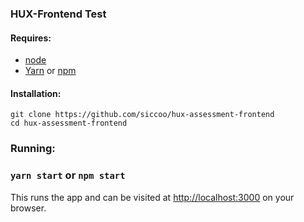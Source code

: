 ### HUX-Frontend Test

#### Requires:

- [node](https://nodejs.org/en/download/)
- [Yarn](https://github.com/yarnpkg/yarn.) or [npm](https://github.com/npm/cli/)

#### Installation:

```
git clone https://github.com/siccoo/hux-assessment-frontend
cd hux-assessment-frontend
```

### Running:

### `yarn start` or `npm start`

This runs the app and can be visited at [http://localhost:3000](http://localhost:3000) on your browser.